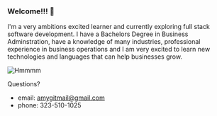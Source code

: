 ### Welcome!!! 👋

I'm a very ambitions excited learner and currently exploring full stack software development. I have a Bachelors Degree in Business Adminstration, have a knowledge of many industries, professional experience in business operations and I am very excited to learn new technologies and languages that can help businesses grow. 


![ Hmmmm](/assets/IMG_1803.gif) 

Questions? 
* email: amygitmail@gmail.com
* phone: 323-510-1025
